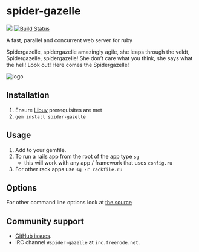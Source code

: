 # spider-gazelle

[<img src="https://codeclimate.com/github/cotag/spider-gazelle/badges/gpa.svg" />](https://codeclimate.com/github/cotag/spider-gazelle)
[![Build Status](https://travis-ci.org/cotag/spider-gazelle.svg?branch=master)](https://travis-ci.org/cotag/spider-gazelle)


A fast, parallel and concurrent web server for ruby

Spidergazelle, spidergazelle amazingly agile, she leaps through the veldt, 
Spidergazelle, spidergazelle! She don’t care what you think, she says what the hell!
Look out! Here comes the Spidergazelle!

![logo](https://f.cloud.github.com/assets/376268/2020320/14a9eea0-8831-11e3-968e-8e74d90c3b06.jpg)


## Installation

1. Ensure [Libuv](https://github.com/cotag/libuv) prerequisites are met
2. `gem install spider-gazelle`


## Usage

1. Add to your gemfile.
2. To run a rails app from the root of the app type `sg`
   * this will work with any app / framework that uses `config.ru`
3. For other rack apps use `sg -r rackfile.ru`


## Options

For other command line options look at [the source](/lib/spider-gazelle/options.rb)


## Community support

* [GitHub issues](https://github.com/cotag/spider-gazelle/issues).
* IRC channel `#spider-gazelle` at `irc.freenode.net`.
